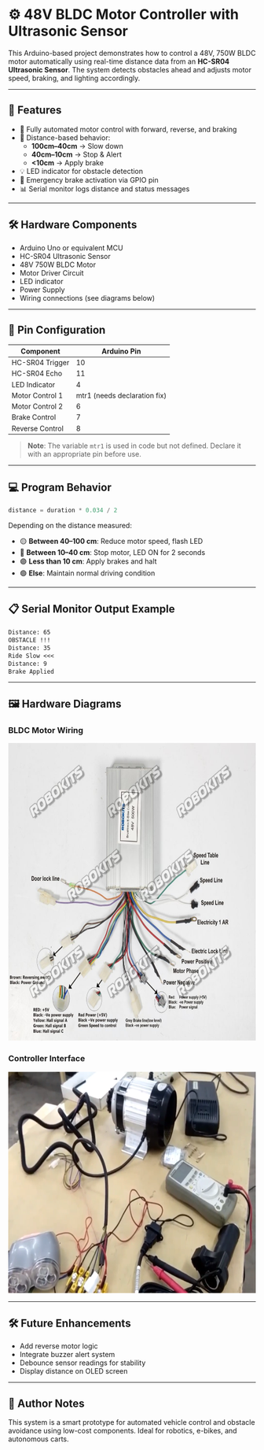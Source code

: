 # ⚙️ 48V BLDC Motor Controller with Ultrasonic Sensor

This Arduino-based project demonstrates how to control a 48V, 750W BLDC motor automatically using real-time distance data from an **HC-SR04 Ultrasonic Sensor**. The system detects obstacles ahead and adjusts motor speed, braking, and lighting accordingly.

---

## 🧠 Features

- 🔄 Fully automated motor control with forward, reverse, and braking
- 🧭 Distance-based behavior:
  - **100cm–40cm** → Slow down
  - **40cm–10cm** → Stop & Alert
  - **<10cm** → Apply brake
- 💡 LED indicator for obstacle detection
- 🛑 Emergency brake activation via GPIO pin
- 📊 Serial monitor logs distance and status messages

---

## 🛠️ Hardware Components

- Arduino Uno or equivalent MCU
- HC-SR04 Ultrasonic Sensor
- 48V 750W BLDC Motor
- Motor Driver Circuit
- LED indicator
- Power Supply
- Wiring connections (see diagrams below)

---

## 🔌 Pin Configuration

| Component        | Arduino Pin |
|------------------|-------------|
| HC-SR04 Trigger  | 10          |
| HC-SR04 Echo     | 11          |
| LED Indicator    | 4           |
| Motor Control 1  | mtr1 (needs declaration fix) |
| Motor Control 2  | 6           |
| Brake Control    | 7           |
| Reverse Control  | 8           |

> **Note**: The variable `mtr1` is used in code but not defined. Declare it with an appropriate pin before use.

---

## 💻 Program Behavior

```c
distance = duration * 0.034 / 2
```

Depending on the distance measured:

- 🟡 **Between 40–100 cm**: Reduce motor speed, flash LED
- 🔴 **Between 10–40 cm**: Stop motor, LED ON for 2 seconds
- 🟣 **Less than 10 cm**: Apply brakes and halt
- 🟢 **Else**: Maintain normal driving condition

---

## 📋 Serial Monitor Output Example

```
Distance: 65
OBSTACLE !!!
Distance: 35
Ride Slow <<<
Distance: 9
Brake Applied
```

---

## 🖼️ Hardware Diagrams

### BLDC Motor Wiring

<img src="48v bldc connection.jpg" height="605">

### Controller Interface

<img src="bldc.png" height="450">

---

## 🛠️ Future Enhancements

- Add reverse motor logic
- Integrate buzzer alert system
- Debounce sensor readings for stability
- Display distance on OLED screen

---

## 🙌 Author Notes

This system is a smart prototype for automated vehicle control and obstacle avoidance using low-cost components. Ideal for robotics, e-bikes, and autonomous carts.

